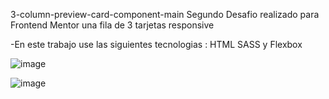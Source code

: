 3-column-preview-card-component-main
Segundo Desafio realizado para Frontend Mentor una fila de 3 tarjetas responsive

-En este trabajo use las siguientes tecnologias : HTML SASS y Flexbox

![image](https://user-images.githubusercontent.com/106981529/188048052-8217b42b-fe38-42d0-bdeb-e1c13cea5a7e.png)

![image](https://user-images.githubusercontent.com/106981529/188048223-dfdadbfb-8569-4c15-9048-c55480a7c54f.png)
